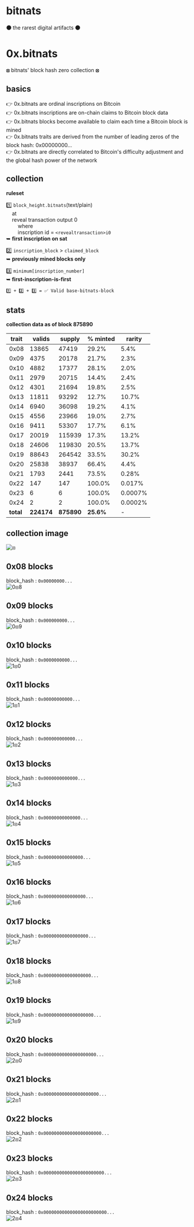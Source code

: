 # bitnats

**🟠** the rarest digital artifacts **🟠**

# 0x.bitnats

**⦻** bitnats' block hash zero collection **⦻**

## basics

👉 0x.bitnats are ordinal inscriptions on Bitcoin  
👉 0x.bitnats inscriptions are on-chain claims to Bitcoin block data  
👉 0x.bitnats blocks become available to claim each time a Bitcoin block is mined  
👉 0x.bitnats traits are derived from the number of leading zeros of the block hash: 0x00000000...  
👉 0x.bitnats are directly correlated to Bitcoin's difficulty adjustment and the global hash power of the network  

## collection

**ruleset**  

1️⃣ `block_height.bitnats`(text/plain)  
&nbsp;&nbsp;&nbsp;&nbsp;at  
&nbsp;&nbsp;&nbsp;&nbsp;reveal transaction output 0  
&nbsp;&nbsp;&nbsp;&nbsp;&nbsp;&nbsp;&nbsp;&nbsp;where  
&nbsp;&nbsp;&nbsp;&nbsp;&nbsp;&nbsp;&nbsp;&nbsp;inscription id = `<revealtransaction>i0`  
➥ **first inscription on sat**  

2️⃣ `inscription_block` > `claimed_block`  
➥ **previously mined blocks only**  

3️⃣ `minimum[inscription_number]`  
➥ **first-inscription-is-first**  

`1️⃣ + 2️⃣ + 3️⃣ = ✅ Valid base-bitnats-block`

## stats

**collection data as of block 875890**

| trait | valids | supply | % minted | rarity |
|-------| -------| -------| -------- | ------- |
| 0x08 | 13865 | 47419 | 29.2% | 5.4% |
| 0x09 | 4375 | 20178 | 21.7% | 2.3% |
| 0x10 | 4882 | 17377 | 28.1% | 2.0% |
| 0x11 | 2979 | 20715 | 14.4% | 2.4% |
| 0x12 | 4301 | 21694 | 19.8% | 2.5% |
| 0x13 | 11811 | 93292 | 12.7% | 10.7% |
| 0x14 | 6940 | 36098 | 19.2% | 4.1% |
| 0x15 | 4556 | 23966 | 19.0% | 2.7% |
| 0x16 | 9411 | 53307 | 17.7% | 6.1% |
| 0x17 | 20019 | 115939 | 17.3% | 13.2% |
| 0x18 | 24606 | 119830 | 20.5% | 13.7% |
| 0x19 | 88643 | 264542 | 33.5% | 30.2% |
| 0x20 | 25838 | 38937 | 66.4% | 4.4% |
| 0x21 | 1793 | 2441 | 73.5% | 0.28% |
| 0x22 | 147 | 147 | 100.0% | 0.017% |
| 0x23 | 6 | 6 | 100.0% | 0.0007% |
| 0x24 | 2 | 2 | 100.0% | 0.0002% |
| **total** | **224174** | **875890** | **25.6%** | - |

## collection image

![⦻](images/0.svg)

## 0x08 blocks

block_hash : `0x00000000...`  
![0⦻8](images/08.svg)

## 0x09 blocks

block_hash : `0x000000000...`  
![0⦻9](images/09.svg)

## 0x10 blocks

block_hash : `0x0000000000...`  
![1⦻0](images/10.svg)

## 0x11 blocks

block_hash : `0x00000000000...`  
![1⦻1](images/11.svg)

## 0x12 blocks

block_hash : `0x000000000000...`  
![1⦻2](images/12.svg)

## 0x13 blocks

block_hash : `0x0000000000000...`  
![1⦻3](images/13.svg)

## 0x14 blocks

block_hash : `0x00000000000000...`  
![1⦻4](images/14.svg)

## 0x15 blocks

block_hash : `0x000000000000000...`  
![1⦻5](images/15.svg)

## 0x16 blocks

block_hash : `0x0000000000000000...`  
![1⦻6](images/16.svg)

## 0x17 blocks

block_hash : `0x00000000000000000...`  
![1⦻7](images/17.svg)

## 0x18 blocks

block_hash : `0x000000000000000000...`  
![1⦻8](images/18.svg)

## 0x19 blocks

block_hash : `0x0000000000000000000...`  
![1⦻9](images/19.svg)

## 0x20 blocks

block_hash : `0x00000000000000000000...`  
![2⦻0](images/20.svg)

## 0x21 blocks

block_hash : `0x000000000000000000000...`  
![2⦻1](images/21.svg)

## 0x22 blocks

block_hash : `0x0000000000000000000000...`  
![2⦻2](images/22.svg)

## 0x23 blocks

block_hash : `0x00000000000000000000000...`  
![2⦻3](images/23.svg)  

## 0x24 blocks

block_hash : `0x000000000000000000000000...`  
![2⦻4](images/24.svg)
